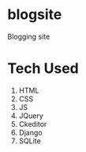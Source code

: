 # blogsite
Blogging site 

# Tech Used 
1. HTML
2. CSS
3. JS
4. JQuery
5. Ckeditor
6. Django
7. SQLite
